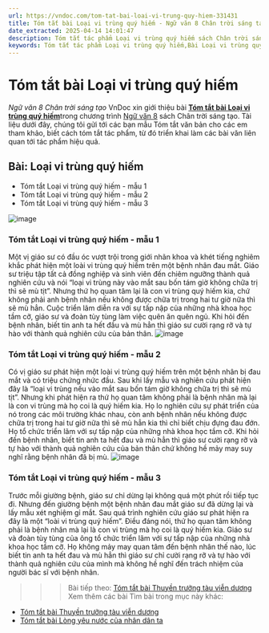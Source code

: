 ```yaml
---
url: https://vndoc.com/tom-tat-bai-loai-vi-trung-quy-hiem-331431
title: Tóm tắt bài Loại vi trùng quý hiếm - Ngữ văn 8 Chân trời sáng tạo - VnDoc.com
date_extracted: 2025-04-14 14:01:47
description: Tóm tắt tác phẩm Loại vi trùng quý hiếm sách Chân trời sáng tạo giúp quý thầy cô giáo và các bạn học sinh có thêm tài liệu tham khảo.
keywords: Tóm tắt tác phẩm Loại vi trùng quý hiếm,Bài Loại vi trùng quý hiếm,tóm tắt Loại vi trùng quý hiếm,Tóm tắt văn bản Loại vi trùng quý hiếm,học tốt ngữ văn lớp 8,ngữ văn 8,ngữ văn 8 Chân trời sáng tạo,ngữ văn lớp 8,văn 8 Chân trời sáng tạo,tóm tắt ngữ văn 8 CTST
---
```


# Tóm tắt bài Loại vi trùng quý hiếm
 _Ngữ văn 8 Chân trời sáng tạo_
VnDoc xin giới thiệu bài [**Tóm tắt bài Loại vi trùng quý hiếm**](<https://vndoc.com/tom-tat-bai-loai-vi-trung-quy-hiem-331431>)trong chương trình [Ngữ văn 8](<https://vndoc.com/ngu-van-lop8>) sách Chân trời sáng tạo. Tài liệu dưới đây, chúng tôi gửi tới các bạn mẫu Tóm tắt văn bản cho các em tham khảo, biết cách tóm tắt tác phẩm, từ đó triển khai làm các bài văn liên quan tới tác phẩm hiệu quả.
## **Bài: Loại vi trùng quý hiếm**
  * Tóm tắt Loại vi trùng quý hiếm - mẫu 1
  * Tóm tắt Loại vi trùng quý hiếm - mẫu 2
  * Tóm tắt Loại vi trùng quý hiếm - mẫu 3

![image](https://i.vdoc.vn/data/image/2024/11/13/i-1689819990.png)
### **Tóm tắt Loại vi trùng quý hiếm - mẫu 1**
Một vị giáo sư có đầu óc vượt trội trong giới nhãn khoa và khét tiếng nghiêm khắc phát hiện một loài vi trùng quý hiếm trên một bệnh nhân đau mắt. Giáo sư triệu tập tất cả đồng nghiệp và sinh viên đến chiêm ngưỡng thành quả nghiên cứu và nói “loại vi trùng này vào mắt sau bốn tám giờ không chữa trị thì sẽ mù tịt”. Nhưng thứ họ quan tâm lại là con vi trùng quý hiếm kia, chứ không phải anh bệnh nhân nếu không được chữa trị trong hai tư giờ nữa thì sẽ mù hẳn. Cuộc triển lãm diễn ra với sự tấp nập của những nhà khoa học tầm cỡ, giáo sư và đoàn tùy tùng làm việc quên ăn quên ngủ. Khi hỏi đến bệnh nhân, biết tin anh ta hết đầu và mù hẳn thì giáo sư cười rạng rỡ và tự hào với thành quả nghiên cứu của bản thân.
![image](https://i.vdoc.vn/data/image/2024/11/13/Soan-loai-vi-trung-quy-hiem.jpg)
### **Tóm tắt Loại vi trùng quý hiếm - mẫu 2**
Có vị giáo sư phát hiện một loài vi trùng quý hiếm trên một bệnh nhân bị đau mắt và có triệu chứng nhức đầu. Sau khi lấy mẫu và nghiên cứu phát hiện đây là “loại vi trùng nếu vào mắt sau bốn tám giờ không chữa trị thì sẽ mù tịt”. Nhưng khi phát hiện ra thứ họ quan tâm không phải là bệnh nhân mà lại là con vi trùng mà họ coi là quý hiếm kia. Họ lo nghiên cứu sự phát triển của nó trong các môi trường khác nhau, còn anh bệnh nhân nếu không được chữa trị trong hai tư giờ nữa thì sẽ mù hẳn kia thì chỉ biết chịu đựng đau đớn. Họ tổ chức triển lãm với sự tấp nập của những nhà khoa học tầm cỡ. Khi hỏi đến bệnh nhân, biết tin anh ta hết đau và mù hẳn thì giáo sư cười rạng rỡ và tự hào với thành quả nghiên cứu của bản thân chứ không hề mảy may suy nghĩ rằng bệnh nhân đã bị mù.
![image](https://i.vdoc.vn/data/image/2024/11/13/20191128-035011-571713-vi-khuan-gay-benh-w-max-1800x1800.jpg)
### **Tóm tắt Loại vi trùng quý hiếm - mẫu 3**
Trước mỗi giường bệnh, giáo sư chỉ dừng lại không quá một phút rồi tiếp tục đi. Nhưng đến giường bệnh một bệnh nhân đau mắt giáo sư đã dừng lại và lấy mẫu xét nghiệm gỉ mắt. Sau quá trình nghiên cứu giáo sư phát hiện ra đây là một “loài vi trùng quý hiếm”. Điều đáng nói, thứ họ quan tâm không phải là bệnh nhân mà lại là con vi trùng mà họ coi là quý hiếm kia. Giáo sư và đoàn tùy tùng của ông tổ chức triển lãm với sự tấp nập của những nhà khoa học tầm cỡ. Họ không mảy may quan tâm đến bệnh nhân thế nào, lúc biết tin anh ta hết đau và mù hẳn thì giáo sư chỉ cười rạng rỡ và tự hào với thành quả nghiên cứu của mình mà không hề nghĩ đến trách nhiệm của người bác sĩ với bệnh nhân.
>>> Bài tiếp theo: [Tóm tắt bài Thuyền trưởng tàu viễn dương](<https://vndoc.com/tom-tat-bai-thuyen-truong-tau-vien-duong-331433>)
Xem thêm các bài Tìm bài trong mục này khác:
  * [Tóm tắt bài Thuyền trưởng tàu viễn dương](</tom-tat-bai-thuyen-truong-tau-vien-duong-331433>)
  * [Tóm tắt bài Lòng yêu nước của nhân dân ta](</tom-tat-bai-long-yeu-nuoc-cua-nhan-dan-ta-331434>)

